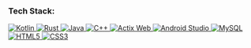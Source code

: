 
### Tech Stack:
<p align="left">
  <a href="https://kotlinlang.org" target="_blank" rel="noreferrer"> <img src="https://img.shields.io/badge/Kotlin-7F52FF?style=for-the-badge&logo=kotlin&logoColor=white" alt="Kotlin"/> </a>
  <a href="https://www.rust-lang.org" target="_blank" rel="noreferrer"> <img src="https://img.shields.io/badge/Rust-000000?style=for-the-badge&logo=rust&logoColor=white" alt="Rust"/> </a>
  <a href="https://www.java.com" target="_blank" rel="noreferrer"> <img src="https://img.shields.io/badge/Java-ED8B00?style=for-the-badge&logo=openjdk&logoColor=white" alt="Java"/> </a>
  <a href="https://www.cplusplus.com/" target="_blank" rel="noreferrer"> <img src="https://img.shields.io/badge/C++-00599C?style=for-the-badge&logo=c%2B%2B&logoColor=white" alt="C++"/> </a>
  <a href="https://actix.rs/" target="_blank" rel="noreferrer"> <img src="https://img.shields.io/badge/Actix%20Web-000000?style=for-the-badge&logo=rust&logoColor=white" alt="Actix Web"/> </a>
  <a href="https://developer.android.com/studio" target="_blank" rel="noreferrer"> <img src="https://img.shields.io/badge/Android%20Studio-3DDC84?style=for-the-badge&logo=android-studio&logoColor=white" alt="Android Studio"/> </a>
  <a href="https://www.mysql.com/" target="_blank" rel="noreferrer"> <img src="https://img.shields.io/badge/MySQL-4479A1?style=for-the-badge&logo=mysql&logoColor=white" alt="MySQL"/> </a>
  <a href="https://www.w3.org/html/" target="_blank" rel="noreferrer"> <img src="https://img.shields.io/badge/HTML5-E34F26?style=for-the-badge&logo=html5&logoColor=white" alt="HTML5"/> </a>
  <a href="https://www.w3.org/Style/CSS/" target="_blank" rel="noreferrer"> <img src="https://img.shields.io/badge/CSS3-1572B6?style=for-the-badge&logo=css3&logoColor=white" alt="CSS3"/> </a>
</p>



